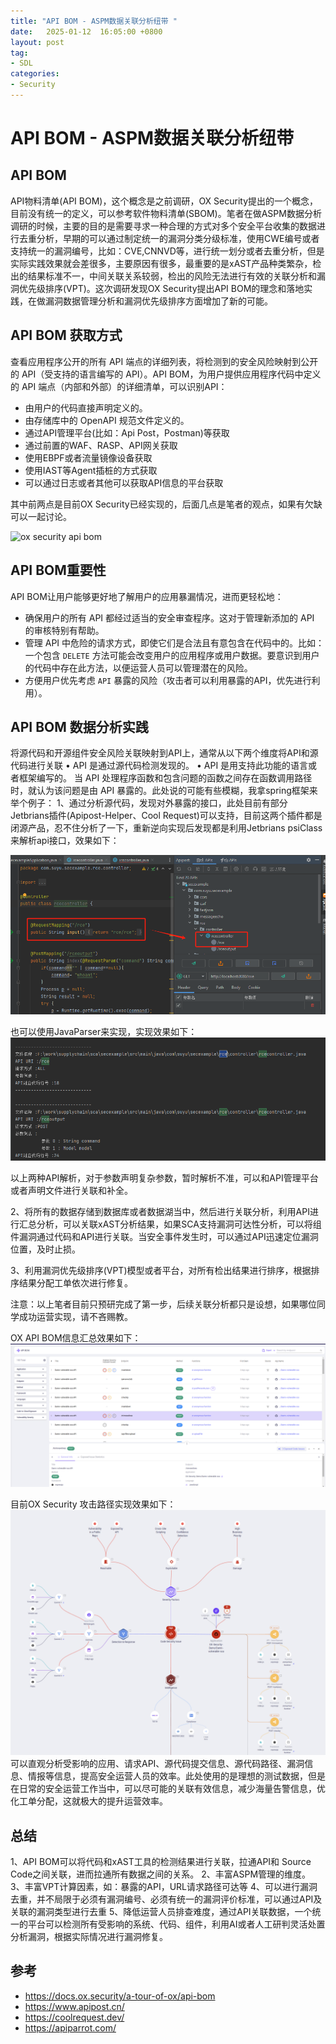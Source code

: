 ```yaml
---
title: "API BOM - ASPM数据关联分析纽带 "
date:   2025-01-12  16:05:00 +0800
layout: post
tag:
- SDL
categories:
- Security
---
```


# API BOM - ASPM数据关联分析纽带

## API BOM
API物料清单(API BOM)，这个概念是之前调研，OX Security提出的一个概念，目前没有统一的定义，可以参考软件物料清单(SBOM)。笔者在做ASPM数据分析调研的时候，主要的目的是需要寻求一种合理的方式对多个安全平台收集的数据进行去重分析，早期的可以通过制定统一的漏洞分类分级标准，使用CWE编号或者支持统一的漏洞编号，比如：CVE,CNNVD等，进行统一划分或者去重分析，但是实际实践效果就会差很多，主要原因有很多，最重要的是xAST产品种类繁杂，检出的结果标准不一，中间关联关系较弱，检出的风险无法进行有效的关联分析和漏洞优先级排序(VPT)。这次调研发现OX Security提出API BOM的理念和落地实践，在做漏洞数据管理分析和漏洞优先级排序方面增加了新的可能。

## API BOM 获取方式

查看应用程序公开的所有 API 端点的详细列表，将检测到的安全风险映射到公开的 API（受支持的语言编写的 API）。API BOM，为用户提供应用程序代码中定义的 API 端点（内部和外部）的详细清单，可以识别API：

* 由用户的代码直接声明定义的。
* 由存储库中的 OpenAPI 规范文件定义的。
* 通过API管理平台(比如：Api Post，Postman)等获取
* 通过前置的WAF、RASP、API网关获取
* 使用EBPF或者流量镜像设备获取
* 使用IAST等Agent插桩的方式获取
* 可以通过日志或者其他可以获取API信息的平台获取

其中前两点是目前OX Security已经实现的，后面几点是笔者的观点，如果有欠缺可以一起讨论。

![ox security api bom](/img/20250112-01-01.png)

## API BOM重要性

API BOM让用户能够更好地了解用户的应用暴漏情况，进而更轻松地：
* 确保用户的所有 API 都经过适当的安全审查程序。这对于管理新添加的 API 的审核特别有帮助。
* 管理 API 中危险的请求方式，即使它们是合法且有意包含在代码中的。比如：一个包含 `DELETE` 方法可能会改变用户的应用程序或用户数据。要意识到用户的代码中存在此方法，以便运营人员可以管理潜在的风险。
* 方便用户优先考虑 `API` 暴露的风险（攻击者可以利用暴露的API，优先进行利用）。


## API BOM 数据分析实践
将源代码和开源组件安全风险关联映射到API上，通常从以下两个维度将API和源代码进行关联
• API 是通过源代码检测发现的。
• API 是用支持此功能的语言或者框架编写的。
当 API 处理程序函数和包含问题的函数之间存在函数调用路径时，就认为该问题是由 API 暴露的。此处说的可能有些模糊，我拿spring框架来举个例子：
1、通过分析源代码，发现对外暴露的接口，此处目前有部分Jetbrians插件(Apipost-Helper、Cool Request)可以支持，目前这两个插件都是闭源产品，忍不住分析了一下，重新逆向实现后发现都是利用Jetbrians psiClass来解析api接口，效果如下：

![Api Post效果](/img/20250112-02.png)

也可以使用JavaParser来实现，实现效果如下：
![api parser](/img/20250112-03.png)

以上两种API解析，对于参数声明复杂参数，暂时解析不准，可以和API管理平台或者声明文件进行关联和补全。

2、将所有的数据存储到数据库或者数据湖当中，然后进行关联分析，利用API进行汇总分析，可以关联xAST分析结果，如果SCA支持漏洞可达性分析，可以将组件漏洞通过代码和API进行关联。当安全事件发生时，可以通过API迅速定位漏洞位置，及时止损。

3、利用漏洞优先级排序(VPT)模型或者平台，对所有检出结果进行排序，根据排序结果分配工单依次进行修复。

注意：以上笔者目前只预研完成了第一步，后续关联分析都只是设想，如果哪位同学成功运营实现，请不吝赐教。

OX API BOM信息汇总效果如下：
![OX API BOM信息汇总效果](/img/20250112-05.png)

目前OX Security 攻击路径实现效果如下：
![ox security 关联分析效果](/img/20250112-04.png)
可以直观分析受影响的应用、请求API、源代码提交信息、源代码路径、漏洞信息、情报等信息，提高安全运营人员的效率。此处使用的是理想的测试数据，但是在日常的安全运营工作当中，可以尽可能的关联有效信息，减少海量告警信息，优化工单分配，这就极大的提升运营效率。

## 总结
1、API BOM可以将代码和xAST工具的检测结果进行关联，拉通API和 Source Code之间关联，进而拉通所有数据之间的关系。
2、丰富ASPM管理的维度。
3、丰富VPT计算因素，如：暴露的API，URL请求路径可达等
4、可以进行漏洞去重，并不局限于必须有漏洞编号、必须有统一的漏洞评价标准，可以通过API及关联的漏洞类型进行去重
5、降低运营人员排查难度，通过API关联数据，一个统一的平台可以检测所有受影响的系统、代码、组件，利用AI或者人工研判灵活处置分析漏洞，根据实际情况进行漏洞修复。

## 参考
- https://docs.ox.security/a-tour-of-ox/api-bom
- https://www.apipost.cn/
- https://coolrequest.dev/
- https://apiparrot.com/